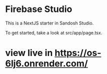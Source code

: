 # Firebase Studio

This is a NextJS starter in Sandosh Studio.

To get started, take a look at src/app/page.tsx.


# view live in https://os-6lj6.onrender.com/
